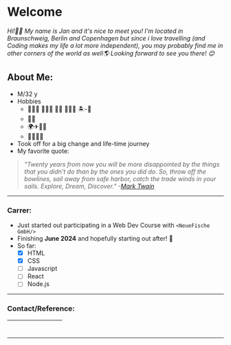 # Welcome

_Hi!🙋‍♂️ My name is Jan and it's nice to meet you! I'm located in Braunschweig, Berlin and Copenhagen but since i love travelling (and Coding makes my life a lot more independent), you may probably find me in other corners of the world as well🌎 Looking forward to see you there! 😊_

## About Me:

- M/32 y
- Hobbies
  - 🏊🏻‍♀️ 🏃🏻‍♂️ 🏂🏻 🏄🏻‍♂️ 🏝-🏐
  - 🎵🎸
  - 🌍✈🚂🥾
  - 🤝🏻👋🏻
- Took off for a big change and life-time journey
- My favorite quote:

> _"Twenty years from now you will be more disappointed by the things that you didn't do than by the ones you did do. So, throw off the bowlines, sail away from safe harbor, catch the trade winds in your sails. Explore, Dream, Discover." -[Mark Twain](https://en.wikipedia.org/wiki/Mark_Twain)_

---

### Carrer:

- Just started out participating in a Web Dev Course with `<NeueFische GmbH/>`
- Finishing **June 2024** and hopefully starting out after! 🚀
- So far:
  - [x] HTML
  - [x] CSS
  - [ ] Javascript
  - [ ] React
  - [ ] Node.js

---

### Contact/Reference:

| [<img src="https://github.com/JanPSchwarz/JanPSchwarz/assets/152087206/d6cb7eb1-332a-4e1c-a0fa-177ec83e2dbc" width="16" height="16">](mailto:jan-paul@schw-a-rz.de) | [<img src="https://github.com/JanPSchwarz/JanPSchwarz/assets/152087206/0c24c3a2-8f43-4f54-8d92-4e9e39515503" width="16" height="16">](https://www.freecodecamp.org/JanPSchwarz) | [<img src="https://github.com/JanPSchwarz/JanPSchwarz/assets/152087206/807308c2-320f-41c0-97b9-cf44cd331329)"  width="16" height="16">](https://www.facebook.com/) | [<img src="https://github.com/JanPSchwarz/JanPSchwarz/assets/152087206/116f00e5-957f-4ac0-9df0-c50def8f8eb0"  width="16" height="16">](https://www.instagram.com/) |
| ------------------------------------------------------------------------------------------------------------------------------------------------------------------- | ------------------------------------------------------------------------------------------------------------------------------------------------------------------------------- | ------------------------------------------------------------------------------------------------------------------------------------------------------------------ | ------------------------------------------------------------------------------------------------------------------------------------------------------------------ |

---
